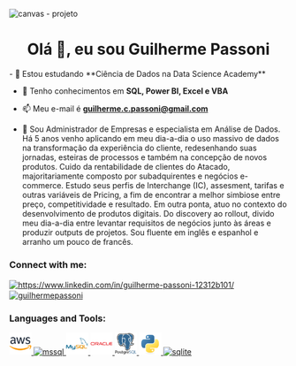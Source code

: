 ![canvas - projeto](https://github.com/guilhermepassoni/guilhermepassoni/assets/166672112/19a57f4c-483e-445d-9a7f-7cee126ba056)

<h1 align="center">Olá 👋, eu sou Guilherme Passoni</h1>
- 🌱 Estou estudando **Ciência de Dados na Data Science Academy**

- 💬 Tenho conhecimentos em **SQL, Power BI, Excel e VBA**

- 📫 Meu e-mail é **guilherme.c.passoni@gmail.com**

- 📄 Sou Administrador de Empresas e especialista em Análise de Dados. Há 5 anos venho aplicando em meu dia-a-dia o uso massivo de dados na transformação da experiência do cliente, redesenhando suas jornadas, esteiras de processos e também na concepção de novos produtos. Cuido da rentabilidade de clientes do Atacado, majoritariamente composto por subadquirentes e negócios e-commerce. Estudo seus perfis de Interchange (IC), assesment, tarifas e outras variáveis de Pricing, a fim de encontrar a melhor simbiose entre preço, competitividade e resultado. Em outra ponta, atuo no contexto do desenvolvimento de produtos digitais. Do discovery ao rollout, divido meu dia-a-dia entre levantar requisitos de negócios junto às áreas e produzir outputs de projetos. Sou fluente em inglês e espanhol e arranho um pouco de francês.

<h3 align="left">Connect with me:</h3>
<p align="left">
<a href="https://www.linkedin.com/in/guilherme-passoni-12312b101/" target="blank"><img align="center" src="https://raw.githubusercontent.com/rahuldkjain/github-profile-readme-generator/master/src/images/icons/Social/linked-in-alt.svg" alt="https://www.linkedin.com/in/guilherme-passoni-12312b101/" height="30" width="40" /></a>
<a href="https://instagram.com/guilhermepassoni" target="blank"><img align="center" src="https://raw.githubusercontent.com/rahuldkjain/github-profile-readme-generator/master/src/images/icons/Social/instagram.svg" alt="guilhermepassoni" height="30" width="40" /></a>
</p>

<h3 align="left">Languages and Tools:</h3>
<p align="left"> <a href="https://aws.amazon.com" target="_blank" rel="noreferrer"> <img src="https://raw.githubusercontent.com/devicons/devicon/master/icons/amazonwebservices/amazonwebservices-original-wordmark.svg" alt="aws" width="40" height="40"/> </a> <a href="https://www.microsoft.com/en-us/sql-server" target="_blank" rel="noreferrer"> <img src="https://www.svgrepo.com/show/303229/microsoft-sql-server-logo.svg" alt="mssql" width="40" height="40"/> </a> <a href="https://www.mysql.com/" target="_blank" rel="noreferrer"> <img src="https://raw.githubusercontent.com/devicons/devicon/master/icons/mysql/mysql-original-wordmark.svg" alt="mysql" width="40" height="40"/> </a> <a href="https://www.oracle.com/" target="_blank" rel="noreferrer"> <img src="https://raw.githubusercontent.com/devicons/devicon/master/icons/oracle/oracle-original.svg" alt="oracle" width="40" height="40"/> </a> <a href="https://www.postgresql.org" target="_blank" rel="noreferrer"> <img src="https://raw.githubusercontent.com/devicons/devicon/master/icons/postgresql/postgresql-original-wordmark.svg" alt="postgresql" width="40" height="40"/> </a> <a href="https://www.python.org" target="_blank" rel="noreferrer"> <img src="https://raw.githubusercontent.com/devicons/devicon/master/icons/python/python-original.svg" alt="python" width="40" height="40"/> </a> <a href="https://www.sqlite.org/" target="_blank" rel="noreferrer"> <img src="https://www.vectorlogo.zone/logos/sqlite/sqlite-icon.svg" alt="sqlite" width="40" height="40"/> </a> </p>

